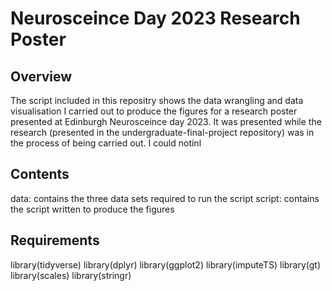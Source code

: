 # Neurosceince Day 2023 Research Poster
## Overview
The script included in this repositry shows the data wrangling and data visualisation I carried out to produce the figures for a research poster presented at Edinburgh Neurosceince day 2023. It was presented while the research (presented in the undergraduate-final-project repository) was in the process of being carried out. I could notinl

## Contents
data: contains the three data sets required to run the script
script: contains the script written to produce the figures

## Requirements

library(tidyverse)
library(dplyr)
library(ggplot2)
library(imputeTS)
library(gt)
library(scales)
library(stringr)
